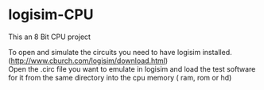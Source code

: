 # logisim-CPU

This an 8 Bit CPU project 

To open and simulate the circuits you need to have logisim installed.(http://www.cburch.com/logisim/download.html)                  
Open the .circ file you want to emulate in logisim and load the test software for it from the same directory into the cpu memory ( ram, rom or hd)
